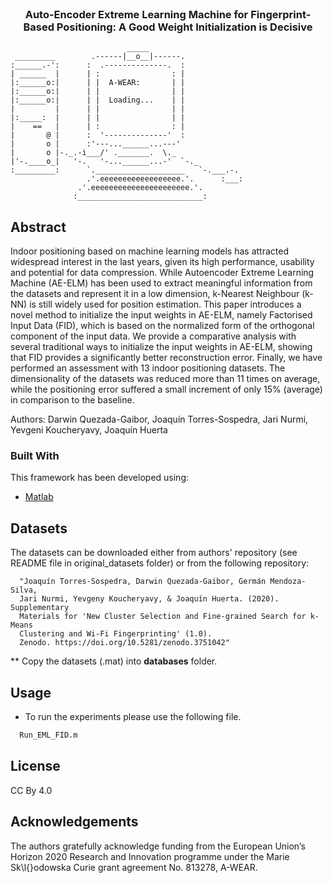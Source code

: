 <br />
<p align="center"> 
  <h3 align="center">Auto-Encoder Extreme Learning Machine for Fingerprint-Based Positioning: A Good Weight Initialization is Decisive</h3>
</p>

```
                          _____                     
 _________        .------|__o__|------.              
:______.-':      :  .--------------.  :             
| ______  |      | :                : |             
|:______o:|      | |  A-WEAR:       | |             
|:______o:|      | |                | |             
|:______o:|      | |  Loading...    | |             
|         |      | |                | |             
|:_____:  |      | |                | |             
|    ==   |      | :                : |             
|       @ |      :  '--------------'  :             
|       o |      :'---...______...---'              
|       o |-._.-i___/' ._______.  \._              
|'-.____o_|   '-.   '-...______...-'  `-._          
:_________:      `.____________________   `-.___.-. 
                 .'.eeeeeeeeeeeeeeeeee.'.      :___:
               .'.eeeeeeeeeeeeeeeeeeeeee.'.         
              :____________________________:

```


<!-- ABOUT THE PROJECT -->
## Abstract

Indoor positioning based on machine learning models has attracted widespread interest in the last years, given its high performance, usability and potential for data compression. While  Autoencoder Extreme Learning Machine (AE-ELM) has been used to extract meaningful information from the datasets and represent it in a low dimension, k-Nearest Neighbour (k-NN) is still widely used for position estimation. This paper introduces a novel method to initialize the input weights in AE-ELM, namely Factorised Input Data (FID), which is based on the normalized form of the orthogonal component of the input data. We provide a comparative analysis with several traditional ways to initialize the input weights in AE-ELM, showing that FID provides a significantly better reconstruction error. Finally, we have performed an assessment with 13 indoor positioning datasets. The dimensionality of the datasets was reduced more than 11 times on average, while the positioning error suffered a small increment of only 15% (average) in comparison to the baseline.

Authors: Darwin Quezada-Gaibor, Joaquín Torres-Sospedra, Jari Nurmi, Yevgeni Koucheryavy, Joaquín Huerta

### Built With

This framework has been developed using:
* [Matlab](https://www.mathworks.com/products/matlab.html)


## Datasets 
The datasets can be downloaded either from authors' repository (see README file in original_datasets folder) or from the following repository:

      "Joaquín Torres-Sospedra, Darwin Quezada-Gaibor, Germán Mendoza-Silva,
      Jari Nurmi, Yevgeny Koucheryavy, & Joaquín Huerta. (2020). Supplementary
      Materials for 'New Cluster Selection and Fine-grained Search for k-Means
      Clustering and Wi-Fi Fingerprinting' (1.0).
      Zenodo. https://doi.org/10.5281/zenodo.3751042"


** Copy the datasets (.mat) into **databases** folder.

## Usage

  * To run the experiments please use the following file.

```sh
  Run_EML_FID.m
```

<!-- LICENSE -->
## License

CC By 4.0


<!-- ACKNOWLEDGEMENTS -->
## Acknowledgements

The authors gratefully acknowledge funding from the European Union’s Horizon 2020 Research and Innovation programme under the Marie Sk\l{}odowska Curie grant agreement No. $813278$, A-WEAR.
